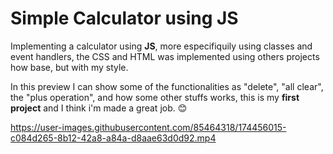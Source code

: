 # **Simple Calculator using JS**

Implementing a calculator using **JS**, more especifiquily using classes and event handlers, the CSS and HTML was implemented using others projects how base, but with my style.

In this preview I can show some of the functionalities as "delete", "all clear", the "plus operation", and how some other stuffs works, this is my **first project** and I think i'm made a great job. :blush:

https://user-images.githubusercontent.com/85464318/174456015-c084d265-8b12-42a8-a84a-d8aae63d0d92.mp4


